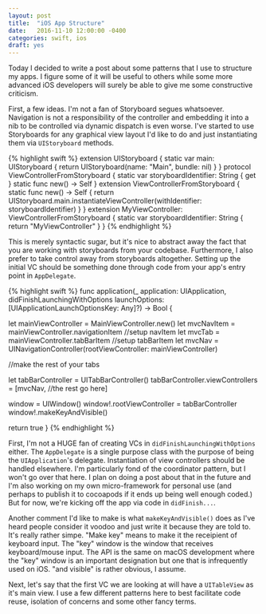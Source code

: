 ```yaml
---
layout: post
title:  "iOS App Structure"
date:   2016-11-10 12:00:00 -0400
categories: swift, ios
draft: yes
---
```


Today I decided to write a post about some patterns that I use to structure my apps. I figure some of it will be useful to others while some more advanced iOS developers will surely be able to give me some constructive criticism.

First, a few ideas. I'm not a fan of Storyboard segues whatsoever. Navigation is not a responsibility of the controller and embedding it into a nib to be controlled via dynamic dispatch is even worse. I've started to use Storyboards for any graphical view layout I'd like to do and just instantiating them via `UIStoryboard` methods.

{% highlight swift %}
extension UIStoryboard {
  static var main: UIStoryboard { return UIStoryboard(name: "Main", bundle: nil) }
}
protocol ViewControllerFromStoryboard {
  static var storyboardIdentifier: String { get }
  static func new() -> Self
}
extension ViewControllerFromStoryboard {
  static func new() -> Self { return UIStoryboard.main.instantiateViewController(withIdentifier: storyboardIdentifier) }
}
extension MyViewController: ViewControllerFromStoryboard {
  static var storyboardIdentifier: String { return "MyViewController" }
}
{% endhighlight %}

This is merely syntactic sugar, but it's nice to abstract away the fact that you are working with storyboards from your codebase. Furthermore, I also prefer to take control away from storyboards altogether. Setting up the initial VC should be something done through code from your app's entry point in `AppDelegate`.

{% highlight swift %}
func application(_ application: UIApplication, didFinishLaunchingWithOptions launchOptions: [UIApplicationLaunchOptionsKey: Any]?) -> Bool {

  let mainViewController = MainViewController.new()
  let mvcNavItem = mainViewController.navigationItem
  //setup navItem
  let mvcTab = mainViewController.tabBarItem
  //setup tabBarItem
  let mvcNav = UINavigationController(rootViewController: mainViewController)

  //make the rest of your tabs

  let tabBarController = UITabBarController()
  tabBarController.viewControllers = [mvcNav, //the rest go here]

  window = UIWindow()
  window!.rootViewController = tabBarController
  window!.makeKeyAndVisible()

  return true
}
{% endhighlight %}

First, I'm not a HUGE fan of creating VCs in `didFinishLaunchingWithOptions` either. The `AppDelegate` is a single purpose class with the purpose of being the `UIApplication`'s delegate. Instantiation of view controllers should be handled elsewhere. I'm particularly fond of the coordinator pattern, but I won't go over that here. I plan on doing a post about that in the future and I'm also working on my own micro-framework for personal use (and perhaps to publish it to cocoapods if it ends up being well enough coded.) But for now, we're kicking off the app via code in `didFinish...`.

Another comment I'd like to make is what `makeKeyAndVisible()` does as I've heard people consider it voodoo and just write it because they are told to. It's really rather simpe. "Make key" means to make it the receipient of keyboard input. The "key" window is the window that receives keyboard/mouse input. The API is the same on macOS development where the "key" window is an important designation but one that is infrequently used on iOS. "and visible" is rather obvious, I assume.

Next, let's say that the first VC we are looking at will have a `UITableView` as it's main view. I use a few different patterns here to best facilitate code reuse, isolation of concerns and some other fancy terms.
